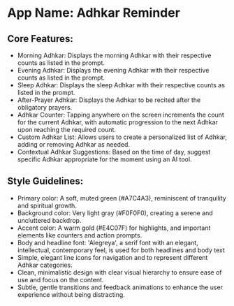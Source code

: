 # **App Name**: Adhkar Reminder

## Core Features:

- Morning Adhkar: Displays the morning Adhkar with their respective counts as listed in the prompt.
- Evening Adhkar: Displays the evening Adhkar with their respective counts as listed in the prompt.
- Sleep Adhkar: Displays the sleep Adhkar with their respective counts as listed in the prompt.
- After-Prayer Adhkar: Displays the Adhkar to be recited after the obligatory prayers.
- Adhkar Counter: Tapping anywhere on the screen increments the count for the current Adhkar, with automatic progression to the next Adhkar upon reaching the required count.
- Custom Adhkar List: Allows users to create a personalized list of Adhkar, adding or removing Adhkar as needed.
- Contextual Adhkar Suggestions: Based on the time of day, suggest specific Adhkar appropriate for the moment using an AI tool.

## Style Guidelines:

- Primary color: A soft, muted green (#A7C4A3), reminiscent of tranquility and spiritual growth.
- Background color: Very light gray (#F0F0F0), creating a serene and uncluttered backdrop.
- Accent color: A warm gold (#E4C07F) for highlights, and important elements like counters and action prompts.
- Body and headline font: 'Alegreya', a serif font with an elegant, intellectual, contemporary feel, is used for both headlines and body text
- Simple, elegant line icons for navigation and to represent different Adhkar categories.
- Clean, minimalistic design with clear visual hierarchy to ensure ease of use and focus on the content.
- Subtle, gentle transitions and feedback animations to enhance the user experience without being distracting.